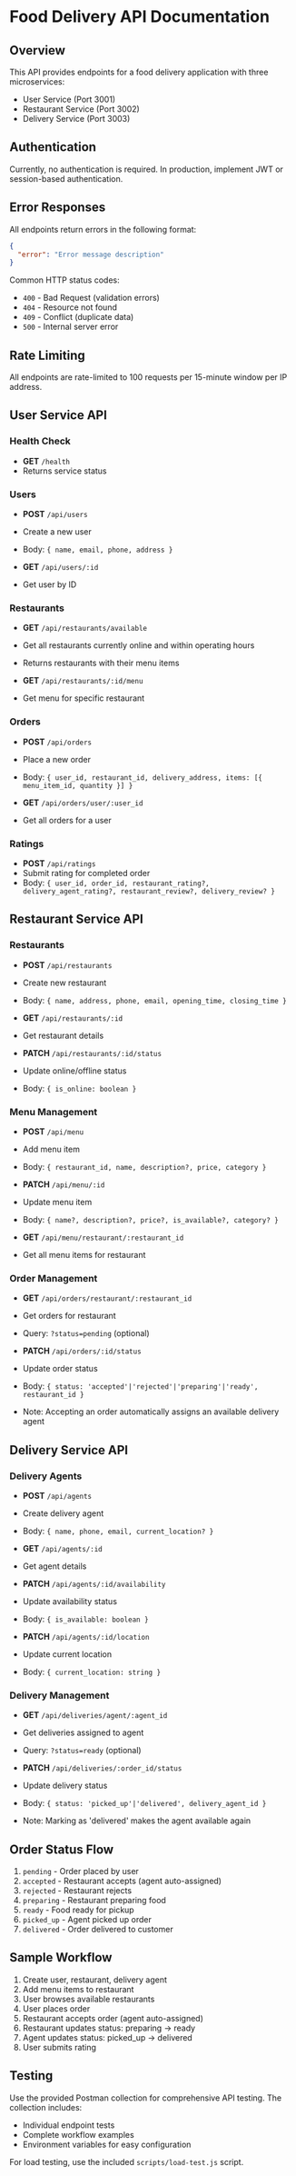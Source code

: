 # Food Delivery API Documentation

## Overview

This API provides endpoints for a food delivery application with three microservices:
- User Service (Port 3001)
- Restaurant Service (Port 3002) 
- Delivery Service (Port 3003)

## Authentication

Currently, no authentication is required. In production, implement JWT or session-based authentication.

## Error Responses

All endpoints return errors in the following format:
```json
{
  "error": "Error message description"
}
```

Common HTTP status codes:
- `400` - Bad Request (validation errors)
- `404` - Resource not found
- `409` - Conflict (duplicate data)
- `500` - Internal server error

## Rate Limiting

All endpoints are rate-limited to 100 requests per 15-minute window per IP address.

## User Service API

### Health Check
- **GET** `/health`
- Returns service status

### Users
- **POST** `/api/users`
- Create a new user
- Body: `{ name, email, phone, address }`

- **GET** `/api/users/:id`
- Get user by ID

### Restaurants
- **GET** `/api/restaurants/available`
- Get all restaurants currently online and within operating hours
- Returns restaurants with their menu items

- **GET** `/api/restaurants/:id/menu`
- Get menu for specific restaurant

### Orders
- **POST** `/api/orders`
- Place a new order
- Body: `{ user_id, restaurant_id, delivery_address, items: [{ menu_item_id, quantity }] }`

- **GET** `/api/orders/user/:user_id`
- Get all orders for a user

### Ratings
- **POST** `/api/ratings`
- Submit rating for completed order
- Body: `{ user_id, order_id, restaurant_rating?, delivery_agent_rating?, restaurant_review?, delivery_review? }`

## Restaurant Service API

### Restaurants
- **POST** `/api/restaurants`
- Create new restaurant
- Body: `{ name, address, phone, email, opening_time, closing_time }`

- **GET** `/api/restaurants/:id`
- Get restaurant details

- **PATCH** `/api/restaurants/:id/status`
- Update online/offline status
- Body: `{ is_online: boolean }`

### Menu Management
- **POST** `/api/menu`
- Add menu item
- Body: `{ restaurant_id, name, description?, price, category }`

- **PATCH** `/api/menu/:id`
- Update menu item
- Body: `{ name?, description?, price?, is_available?, category? }`

- **GET** `/api/menu/restaurant/:restaurant_id`
- Get all menu items for restaurant

### Order Management
- **GET** `/api/orders/restaurant/:restaurant_id`
- Get orders for restaurant
- Query: `?status=pending` (optional)

- **PATCH** `/api/orders/:id/status`
- Update order status
- Body: `{ status: 'accepted'|'rejected'|'preparing'|'ready', restaurant_id }`
- Note: Accepting an order automatically assigns an available delivery agent

## Delivery Service API

### Delivery Agents
- **POST** `/api/agents`
- Create delivery agent
- Body: `{ name, phone, email, current_location? }`

- **GET** `/api/agents/:id`
- Get agent details

- **PATCH** `/api/agents/:id/availability`
- Update availability status
- Body: `{ is_available: boolean }`

- **PATCH** `/api/agents/:id/location`
- Update current location
- Body: `{ current_location: string }`

### Delivery Management
- **GET** `/api/deliveries/agent/:agent_id`
- Get deliveries assigned to agent
- Query: `?status=ready` (optional)

- **PATCH** `/api/deliveries/:order_id/status`
- Update delivery status
- Body: `{ status: 'picked_up'|'delivered', delivery_agent_id }`
- Note: Marking as 'delivered' makes the agent available again

## Order Status Flow

1. `pending` - Order placed by user
2. `accepted` - Restaurant accepts (agent auto-assigned)
3. `rejected` - Restaurant rejects
4. `preparing` - Restaurant preparing food
5. `ready` - Food ready for pickup
6. `picked_up` - Agent picked up order
7. `delivered` - Order delivered to customer

## Sample Workflow

1. Create user, restaurant, delivery agent
2. Add menu items to restaurant
3. User browses available restaurants
4. User places order
5. Restaurant accepts order (agent auto-assigned)
6. Restaurant updates status: preparing → ready
7. Agent updates status: picked_up → delivered
8. User submits rating

## Testing

Use the provided Postman collection for comprehensive API testing. The collection includes:
- Individual endpoint tests
- Complete workflow examples
- Environment variables for easy configuration

For load testing, use the included `scripts/load-test.js` script.